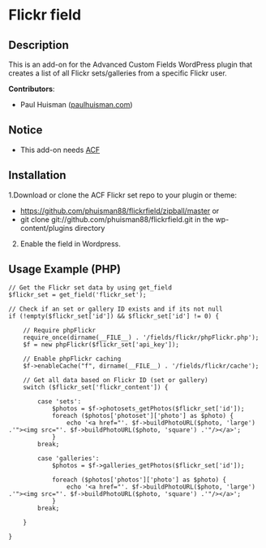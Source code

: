 Flickr field
=============

## Description

This is an add-on for the Advanced Custom Fields WordPress plugin that creates a list of all Flickr sets/galleries from a specific Flickr user.

**Contributors**:

* Paul Huisman	([paulhuisman.com](http://www.paulhuisman.com))

## Notice

- This add-on needs [ACF](http://www.advancedcustomfields.com/) 


## Installation

1.Download or clone the ACF Flickr set repo to your plugin or theme:  
* https://github.com/phuisman88/flickrfield/zipball/master or  
* git clone git://github.com/phuisman88/flickrfield.git  in the wp-content/plugins directory

2. Enable the field in Wordpress.

## Usage Example (PHP)

	// Get the Flickr set data by using get_field
	$flickr_set = get_field('flickr_set');
	
	// Check if an set or gallery ID exists and if its not null
	if (!empty($flickr_set['id']) && $flickr_set['id'] != 0) {
		
		// Require phpFlickr
		require_once(dirname(__FILE__) . '/fields/flickr/phpFlickr.php');
		$f = new phpFlickr($flickr_set['api_key']);
		
		// Enable phpFlickr caching
		$f->enableCache("f", dirname(__FILE__) . '/fields/flickr/cache');
	
		// Get all data based on Flickr ID (set or gallery)
		switch ($flickr_set['flickr_content']) {
			
			case 'sets':
				$photos = $f->photosets_getPhotos($flickr_set['id']);
				foreach ($photos['photoset']['photo'] as $photo) {	
					echo '<a href="'. $f->buildPhotoURL($photo, 'large') .'"><img src="'. $f->buildPhotoURL($photo, 'square') .'"/></a>';
				}
			break;
			
			case 'galleries':
				$photos = $f->galleries_getPhotos($flickr_set['id']);
				
				foreach ($photos['photos']['photo'] as $photo) {
					echo '<a href="'. $f->buildPhotoURL($photo, 'large') .'"><img src="'. $f->buildPhotoURL($photo, 'square') .'"/></a>';
				}
			break;
			
		}
		
	}
	
